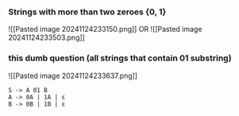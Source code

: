 ### Strings with more than two zeroes {0, 1}
  ![[Pasted image 20241124233150.png]]
OR 
![[Pasted image 20241124233503.png]] 


### this dumb question (all strings that contain 01 substring)
![[Pasted image 20241124233637.png]]

```
S -> A 01 B
A -> 0A | 1A | ε
B -> 0B | 1B | ε

```

 